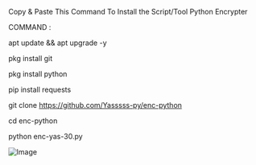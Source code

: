 Copy & Paste This Command To Install the Script/Tool Python Encrypter

COMMAND : 

apt update && apt upgrade -y

pkg install git

pkg install python 

pip install requests 

git clone https://github.com/Yasssss-py/enc-python 

cd enc-python 

python enc-yas-30.py









![Image](https://github.com/user-attachments/assets/34393d52-1c3d-42b5-abc0-b9af0b2d9b99)
